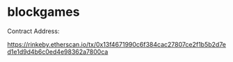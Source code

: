 # blockgames

Contract Address:

https://rinkeby.etherscan.io/tx/0x13f4671990c6f384cac27807ce2f1b5b2d7ed1e1d9d4b6c0ed4e98362a7800ca
